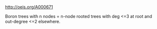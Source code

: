 http://oeis.org/A000671

Boron trees with n nodes = n-node rooted trees with deg <=3 at root and out-degree <=2 elsewhere.
